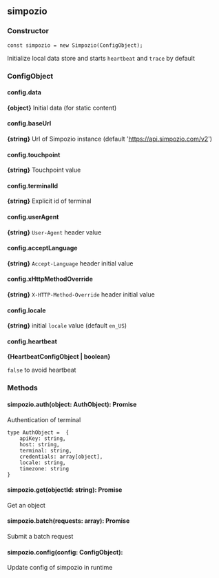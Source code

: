 ## simpozio 

### Constructor

    const simpozio = new Simpozio(ConfigObject);

Initialize local data store and starts ```heartbeat``` and ```trace``` by default
    
### ConfigObject

#### config.data 
**{object}** Initial data (for static content)

#### config.baseUrl 
**{string}** Url of Simpozio instance (default 'https://api.simpozio.com/v2')

#### config.touchpoint
**{string}** Touchpoint value

#### config.terminalId
**{string}** Explicit id of terminal 

#### config.userAgent
**{string}** ```User-Agent``` header value

#### config.acceptLanguage
**{string}**  ```Accept-Language``` header initial value

#### config.xHttpMethodOverride
**{string}** ```X-HTTP-Method-Override``` header initial value

#### config.locale
**{string}** initial ```locale``` value (default ```en_US```)

#### config.heartbeat 
**{HeartbeatConfigObject | boolean}** 

```false``` to avoid heartbeat

### Methods

#### simpozio.auth(object: AuthObject): Promise
Authentication of terminal

    type AuthObject =  {
        apiKey: string,
        host: string,
        terminal: string,
        credentials: array[object],
        locale: string,
        timezone: string
    } 

#### simpozio.get(objectId: string): Promise<void>
Get an object

#### simpozio.batch(requests: array): Promise<void>
Submit a batch request


#### simpozio.config(config: ConfigObject): <void>
Update config of simpozio in runtime




